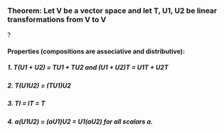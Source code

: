 ### Theorem: Let V be a vector space and let T, U1, U2 be linear transformations from V to V
?
#### Properties (compositions are associative and distributive):
##### 1. T(U1 + U2) = TU1 + TU2 and (U1 + U2)T = U1T + U2T
##### 2. T(U1U2) = (TU1)U2
##### 3.  TI = IT = T
##### 4. a(U1U2) = (aU1)U2 = U1(aU2) for all scalars a.
<!--SR:!2025-08-19,4,270-->
